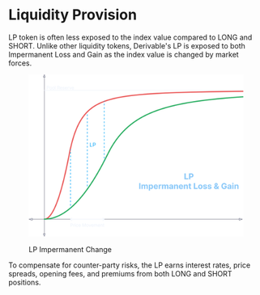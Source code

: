 # Liquidity Provision

LP token is often less exposed to the index value compared to LONG and SHORT. Unlike other liquidity tokens, Derivable's LP is exposed to both Impermanent Loss and Gain as the index value is changed by market forces.

<figure><img src="../.gitbook/assets/image (6).png" alt="" width="563"><figcaption><p>LP Impermanent Change</p></figcaption></figure>

To compensate for counter-party risks, the LP earns interest rates, price spreads, opening fees, and premiums from both LONG and SHORT positions.
